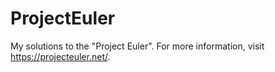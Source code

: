 # ProjectEuler
My solutions to the "Project Euler". For more information, visit https://projecteuler.net/.

